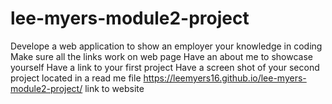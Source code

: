 # lee-myers-module2-project
Develope a web application to show an employer your knowledge in coding
Make sure all the links work on web page
Have an about me to showcase yourself 
Have a link to your first project
Have a screen shot of your second project located in a read me file
https://leemyers16.github.io/lee-myers-module2-project/ link to website